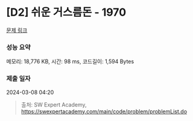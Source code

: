 # [D2] 쉬운 거스름돈 - 1970 

[문제 링크](https://swexpertacademy.com/main/code/problem/problemDetail.do?contestProbId=AV5PsIl6AXIDFAUq) 

### 성능 요약

메모리: 18,776 KB, 시간: 98 ms, 코드길이: 1,594 Bytes

### 제출 일자

2024-03-08 04:20



> 출처: SW Expert Academy, https://swexpertacademy.com/main/code/problem/problemList.do